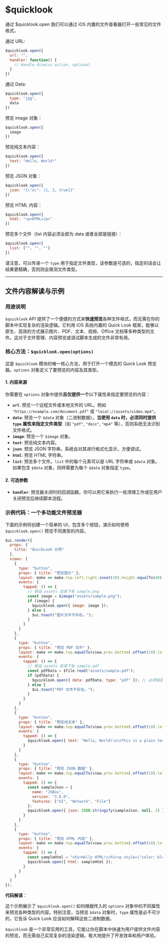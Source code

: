 # $quicklook

通过 $quicklook.open 我们可以通过 iOS 内置的文件查看器打开一些常见的文件格式。

通过 URL:

```js
$quicklook.open({
  url: "",
  handler: function() {
    // Handle dismiss action, optional
  }
})
```

通过 Data:

```js
$quicklook.open({
  type: "jpg",
  data
})
```

预览 image 对象：

```js
$quicklook.open({
  image
})
```

预览纯文本内容：

```js
$quicklook.open({
  text: "Hello, World!"
})
```

预览 JSON 对象：

```js
$quicklook.open({
  json: "{\"a\": [1, 2, true]}"
})
```

预览 HTML 内容：

```js
$quicklook.open({
  html: "<p>HTML</p>"
})
```

预览多个文件（list 内容必须全部为 data 或者全部是链接）：

```js
$quicklook.open({
  list: ["", "", ""]
})
```

请注意，可以传递一个 `type` 用于指定文件类型，该参数是可选的，指定的话会让结果更精确，否则则会猜测文件类型。

---

## 文件内容解读与示例

### 用途说明

`$quicklook` API 提供了一个便捷的方式来**快速预览**各种文件格式，而无需在你的脚本中实现复杂的渲染逻辑。它利用 iOS 系统内置的 Quick Look 框架，能够以原生、高效的方式展示图片、PDF、文本、视频、Office 文档等多种类型的文件。这对于文件管理、内容预览或调试脚本生成的文件非常有用。

### 核心方法：`$quicklook.open(options)`

这是 `$quicklook` 模块的唯一核心方法，用于打开一个模态的 Quick Look 预览器。`options` 对象定义了要预览的内容及其类型。

#### 1. 内容来源

你需要在 `options` 对象中提供**且仅提供一个**以下属性来指定要预览的内容：

-   **`url`**: 预览一个远程文件或本地文件的 URL。例如 `"https://example.com/document.pdf"` 或 `"local://assets/video.mp4"`。
-   **`data`**: 预览一个 `$data` 对象（二进制数据）。**当使用 `data` 时，必须同时提供 `type` 属性来指定文件类型**（如 `"pdf"`, `"docx"`, `"mp4"` 等），否则系统无法识别文件格式。
-   **`image`**: 预览一个 `$image` 对象。
-   **`text`**: 预览纯文本内容。
-   **`json`**: 预览 JSON 字符串。系统会对其进行格式化显示，方便调试。
-   **`html`**: 预览 HTML 字符串。
-   **`list`**: 预览多个文件。`list` 中的每个元素可以是 URL 字符串或 `$data` 对象。如果包含 `$data` 对象，同样需要为每个 `$data` 对象指定 `type`。

#### 2. 可选参数

-   **`handler`**: 预览器关闭时的回调函数。你可以用它来执行一些清理工作或在用户关闭预览后继续脚本流程。

### 示例代码：一个多功能文件预览器

下面的示例将创建一个简单的 UI，包含多个按钮，演示如何使用 `$quicklook.open()` 预览不同类型的内容。

```javascript
$ui.render({
  props: {
    title: "QuickLook 示例"
  },
  views: [
    {
      type: "button",
      props: { title: "预览图片" },
      layout: make => make.top.left.right.inset(20).height.equalTo(40),
      events: {
        tapped: () => {
          // 假设 assets 目录下有 sample.png
          const image = $image("assets/sample.png"); 
          if (image) {
            $quicklook.open({ image: image });
          } else {
            $ui.toast("图片文件不存在。");
          }
        }
      }
    },
    {
      type: "button",
      props: { title: "预览 PDF 文件" },
      layout: make => make.top.equalTo(view.prev.bottom).offset(10).left.right.inset(20).height.equalTo(40),
      events: {
        tapped: () => {
          // 假设 assets 目录下有 sample.pdf
          const pdfData = $file.read("assets/sample.pdf");
          if (pdfData) {
            $quicklook.open({ data: pdfData, type: "pdf" }); // 必须指定 type
          } else {
            $ui.toast("PDF 文件不存在。");
          }
        }
      }
    },
    {
      type: "button",
      props: { title: "预览纯文本" },
      layout: make => make.top.equalTo(view.prev.bottom).offset(10).left.right.inset(20).height.equalTo(40),
      events: {
        tapped: () => {
          $quicklook.open({ text: "Hello, World!\n\nThis is a plain text preview." });
        }
      }
    },
    {
      type: "button",
      props: { title: "预览 JSON 数据" },
      layout: make => make.top.equalTo(view.prev.bottom).offset(10).left.right.inset(20).height.equalTo(40),
      events: {
        tapped: () => {
          const sampleJson = {
            name: "JSBox",
            version: "3.0.0",
            features: ["UI", "Network", "File"]
          };
          $quicklook.open({ json: JSON.stringify(sampleJson, null, 2) }); // 格式化后预览
        }
      }
    },
    {
      type: "button",
      props: { title: "预览 HTML 内容" },
      layout: make => make.top.equalTo(view.prev.bottom).offset(10).left.right.inset(20).height.equalTo(40),
      events: {
        tapped: () => {
          const sampleHtml = "<h1>Hello HTML!</h1><p style=\"color: blue;\">This is a <i>simple</i> HTML preview.</p>";
          $quicklook.open({ html: sampleHtml });
        }
      }
    }
  ]
});
```

**代码解读**：

这个示例展示了 `$quicklook.open()` 如何根据传入的 `options` 对象中的不同属性来预览各种类型的内容。特别注意，当预览 `$data` 对象时，`type` 属性是必不可少的，它告诉 Quick Look 应该如何解释这些二进制数据。

`$quicklook` 是一个非常实用的工具，它能让你在脚本中快速为用户提供文件内容的预览，而无需自己实现复杂的渲染逻辑，极大地提升了开发效率和用户体验。 
